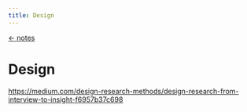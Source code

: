 ```yaml
---
title: Design
---
```


<a href="/notes" class="back">← notes</a>

# Design

https://medium.com/design-research-methods/design-research-from-interview-to-insight-f6957b37c698
